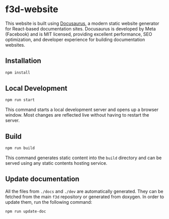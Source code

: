 # f3d-website

This website is built using [Docusaurus](https://docusaurus.io/), a modern static website generator for React-based documentation sites. Docusaurus is developed by Meta (Facebook) and is MIT licensed, providing excellent performance, SEO optimization, and developer experience for building documentation websites.

## Installation

```bash
npm install
```

## Local Development

```bash
npm run start
```

This command starts a local development server and opens up a browser window. Most changes are reflected live without having to restart the server.

## Build

```bash
npm run build
```

This command generates static content into the `build` directory and can be served using any static contents hosting service.

## Update documentation

All the files from `./docs` and `./dev` are automatically generated. They can be fetched from the main `f3d` repository or generated from doxygen. In order to update them, run the following command:

```bash
npm run update-doc
```
